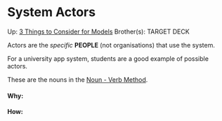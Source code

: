# System Actors

Up: [3 Things to Consider for Models](3_things_to_consider_for_models)
Brother(s):
TARGET DECK

Actors are the *specific* **PEOPLE** (not organisations) that use the system.

For a university app system, students are a good example of possible actors. 

These are the nouns in the [Noun - Verb Method](noun_-_verb_method).

































#### Why:
#### How:










